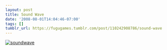 ```yaml
---
layout: post
title: Sound Wave
date: '2008-08-01T14:04:46-07:00'
tags: []
tumblr_url: https://fugugames.tumblr.com/post/110242908786/sound-wave
---
```

[![](http://itshardtofondlepenguins.com/wp-content/uploads/2008/08/soundwave.jpg "soundwave")](http://itshardtofondlepenguins.com/wp-content/uploads/2008/08/soundwave.jpg)
